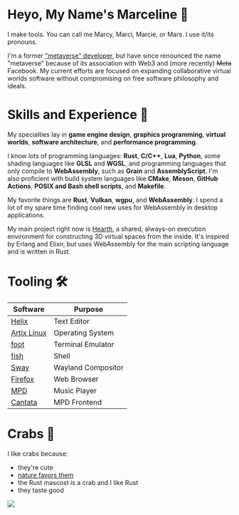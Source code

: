 # Heyo, My Name's Marceline 👾

I make tools.
You can call me Marcy, Marci, Marcie, or Mars.
I use it/its pronouns.

I'm a former ["metaverse" developer](https://github.com/mondradiko/mondradiko), but
have since renounced the name "metaverse" because of its association with Web3 and
(more recently) ~~Meta~~ Facebook. My current efforts are focused on expanding
collaborative virtual worlds software without compromising on free software
philosophy and ideals.

# Skills and Experience 🌌

My specialties lay in **game engine design**, **graphics programming**,
**virtual worlds**, **software architecture**, and **performance programming**.

I know lots of programming languages: **Rust**, **C/C++**, **Lua**, **Python**,
some shading languages like **GLSL** and **WGSL**, and programming languages
that only compile to **WebAssembly**, such as **Grain** and **AssemblyScript**.
I'm also proficient with build system languages like **CMake**, **Meson**,
**GitHub Actions**, **POSIX and Bash shell scripts**, and **Makefile**.

My favorite things are **Rust**, **Vulkan**, **wgpu**, and **WebAssembly**. I
spend a lot of my spare time finding cool new uses for WebAssembly in desktop
applications.

My main project right now is [Hearth](https://github.com/hearth-rs/hearth), a
shared, always-on execution environment for constructing 3D virtual spaces from
the inside. It's inspired by Erlang and Elixir, but uses WebAssembly for the
main scripting language and is written in Rust.

# Tooling 🛠️

| Software | Purpose |
| --- | --- |
| [Helix](https://helix-editor.com) | Text Editor |
| [Artix Linux](https://artixlinux.org) | Operating System |
| [foot](https://codeberg.org/dnkl/foot)| Terminal Emulator |
| [fish](https://fishshell.com) | Shell |
| [Sway](https://swaywm.org) | Wayland Compositor |
| [Firefox](https://firefox.com) | Web Browser |
| [MPD](https://musicpd.org) | Music Player |
| [Cantata](https://github.com/CDrummond/cantata) | MPD Frontend |

# Crabs 🦀

I like crabs because:
- they're cute
- [nature favors them](https://www.youtube.com/watch?v=wvfR3XLXPvw)
- the Rust mascost is a crab and I like Rust
- they taste good

<!--
**marceline-cramer/marceline-cramer** is a ✨ _special_ ✨ repository because its `README.md` (this file) appears on your GitHub profile.

Here are some ideas to get you started:

- 🔭 I’m currently working on ...
- 🌱 I’m currently learning ...
- 👯 I’m looking to collaborate on ...
- 🤔 I’m looking for help with ...
- 💬 Ask me about ...
- 📫 How to reach me: ...
- 😄 Pronouns: ...
- ⚡ Fun fact: ...
-->

![](https://github-readme-stats.vercel.app/api?username=marceline-cramer&theme=rose_pine)
